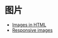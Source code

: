 # 图片

- [Images in HTML](https://developer.mozilla.org/en-US/docs/Learn/HTML/Multimedia_and_embedding/Images_in_HTML)
- [Responsive images](https://developer.mozilla.org/en-US/docs/Learn/HTML/Multimedia_and_embedding/Responsive_images)

